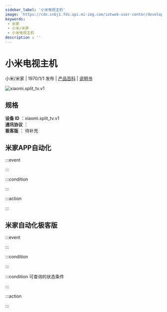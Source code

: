 ```yaml
---
sidebar_label: '小米电视主机'
image: 'https://cdn.cnbj1.fds.api.mi-img.com/iotweb-user-center/developer_1679047545173w58jFTrb.png?GalaxyAccessKeyId=AKVGLQWBOVIRQ3XLEW&Expires=9223372036854775807&Signature=mzPzTUv8x35m3mroMDejSOTIqFQ='
keywords: 
 - 米家
 - 小米/米家
 - 小米电视主机
description : ''
---
```

# 小米电视主机

小米/米家 | 1970/1/1 发布 | [产品百科](https://home.mi.com/webapp/content/baike/product/index.html?model=xiaomi.split_tv.v1/) | [说明书](https://home.mi.com/views/introduction.html?model=xiaomi.split_tv.v1&region=cn)

![xiaomi.split_tv.v1](https://cdn.cnbj1.fds.api.mi-img.com/iotweb-user-center/developer_1679047545173w58jFTrb.png?GalaxyAccessKeyId=AKVGLQWBOVIRQ3XLEW&Expires=9223372036854775807&Signature=mzPzTUv8x35m3mroMDejSOTIqFQ=)

## 规格  
> 
**设备 ID** ：xiaomi.split_tv.v1  
**通讯协议** ：  
**极客版**  ： 待补充 


## 米家APP自动化  

:::event  

:::

:::condition  

:::

:::action   

:::

## 米家自动化极客版  

:::event  

:::

:::condition  

:::

:::condition 可查询的状态条件  

:::

:::action  

:::

        
